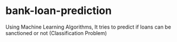 # bank-loan-prediction
Using Machine Learning Algorithms, It tries to predict if loans can be sanctioned or not (Classification Problem)
